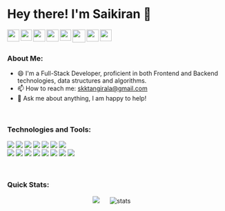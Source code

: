 <h1>Hey there! I'm Saikiran 👋</h1>

<p>
  <a title="Portfolio" href="https://tskk97.github.io/my-portfolio/">
    <img align="left" src="https://www.svgrepo.com/show/384670/account-avatar-profile-user.svg" width="28px" />
  </a>
  <a title="Facebook" href="https://www.facebook.com/tskk97/">
    <img align="left" src="https://www.svgrepo.com/show/111203/facebook.svg" width="26px" />
  </a>
   <a title="Twitter" href="https://twitter.com/tskk_97">
    <img align="left" src="https://www.svgrepo.com/show/157815/twitter.svg" width="28px"  />
  </a>
  <a title="Gmail" href="mailto:skktangirala@gmail.com">
    <img align="left" src="https://www.svgrepo.com/show/353812/google-gmail.svg" width="28px"  />
  </a>
  <a title="LinkedIn" href="https://www.linkedin.com/in/tskk97/">
    <img align="left" src="https://www.svgrepo.com/show/157006/linkedin.svg" width="26px" />
  </a>
  <a title="WhatsApp" href="https://wa.me/+919559695847">
    <img align="left" src="https://www.svgrepo.com/show/303150/whatsapp-symbol-logo.svg" width="30px" />
  </a>
  <a title="Instagram" href="https://www.instagram.com/tskk97/">
    <img align="left" src="https://www.svgrepo.com/show/111199/instagram.svg" width="28px" />
  </a>
  <a title="HackerRank" href="https://www.hackerrank.com/tskk97">
    <img align="left" src="https://www.svgrepo.com/show/330599/hackerrank.svg" width="27px" />
  </a>
</p>

<br><br>

<h3>About Me:</h3>
<!-- <img align="right" src="https://media0.giphy.com/media/fQZX2aoRC1Tqw/giphy.gif?cid=ecf05e47axse3z79m99qlstooai6bbw4cfaapzsnm52jwdpm&rid=giphy.gif" width="430px" height="260px" style="margin:-35px 0" > -->
<ul>
  <li>😄 I'm a Full-Stack Developer, proficient in both Frontend and Backend technologies, data structures and algorithms.</li>
<!--   <li>⚡ Ability to create end-to-end applications effectively, either independently or in a team collaboration.</li> -->
<!--   <li>🔭 Seeking opportunity to join an organisation where I can contribute towards individual and company's growth.</li> -->
  <li>📫 How to reach me: <a href="mailto:skktangirala@gmail.com">skktangirala@gmail.com</a></li>
  <li>💬 Ask me about anything, I am happy to help!</li>
</ul>
<br>

<h3> Technologies and Tools: </h3>
<p>
  <img src="https://img.shields.io/badge/html5%20-%23E34F26.svg?&style=for-the-badge&logo=html5&logoColor=white"/>
  <img src="https://img.shields.io/badge/css3%20-%231572B6.svg?&style=for-the-badge&logo=css3&logoColor=white"/>
  <img src="https://img.shields.io/badge/Sass-CC6699?style=for-the-badge&logo=sass&logoColor=white"/>
  <img src="https://img.shields.io/badge/javascript%20-%23323330.svg?&style=for-the-badge&logo=javascript&logoColor=%23F7DF1E"/>
  <img src="https://img.shields.io/badge/bootstrap%20-%23563D7C.svg?&style=for-the-badge&logo=bootstrap&logoColor=white"/>
  <img src="https://img.shields.io/badge/react%20-%2320232a.svg?&style=for-the-badge&logo=react&logoColor=%2361DAFB"/>
  <img src="https://img.shields.io/badge/redux%20-%23593d88.svg?&style=for-the-badge&logo=redux&logoColor=white"/>
<!--   <img src="https://img.shields.io/badge/material%20ui%20-%230081CB.svg?&style=for-the-badge&logo=material-ui&logoColor=white"/> -->
  <br>
  <img src="https://img.shields.io/badge/python%20-%2314354C.svg?&style=for-the-badge&logo=python&logoColor=white"/>
  <img src="https://img.shields.io/badge/flask%20-%23000.svg?&style=for-the-badge&logo=flask&logoColor=white"/>
  <img src="https://img.shields.io/badge/Django-092E20?style=for-the-badge&logo=django&logoColor=white"/>
  <img src="https://img.shields.io/badge/mysql-%2300f.svg?&style=for-the-badge&logo=mysql&logoColor=white"/>
  <!-- <br> -->
  <img src="https://img.shields.io/badge/-GraphQL-E10098?style=for-the-badge&logo=graphql&logoColor=white" />
  <img src="https://img.shields.io/badge/GIT%20-%23cb3a37.svg?&style=for-the-badge&logo=git&logoColor=white"/>
  <img src="https://img.shields.io/badge/AWS%20-%23FF9900.svg?&style=for-the-badge&logo=amazon-aws&logoColor=white"/>
  <img src="https://img.shields.io/badge/NPM%20-%23cb3a37.svg?&style=for-the-badge&logo=npm&logoColor=white"/>
</p>
<br>

<h3> Quick Stats: </h3>
<p align="center">
  <img src="https://github-readme-stats.vercel.app/api/top-langs/?username=tskk97&theme=monokai&hide_langs_below=1&layout=compact" />
  <img src="https://github-readme-stats.vercel.app/api?username=tskk97&count_private=true&show_icons=true&theme=monokai&hide=contribs" alt="stats" style="margin:0 20px" />
</p>






<!-- ### Hi there 👋 -->

<!--
**tskk97/tskk97** is a ✨ _special_ ✨ repository because its `README.md` (this file) appears on your GitHub profile.

Here are some ideas to get you started:

- 🔭 I’m currently working on ...
- 🌱 I’m currently learning ...
- 👯 I’m looking to collaborate on ...
- 🤔 I’m looking for help with ...
- 💬 Ask me about ...
- 📫 How to reach me: ...
- 😄 Pronouns: ...
- ⚡ Fun fact: ...
-->
